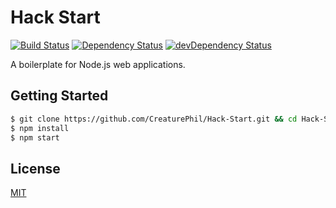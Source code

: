 # Hack Start

[![Build Status](https://travis-ci.org/CreaturePhil/Hack-Start.svg)](https://travis-ci.org/CreaturePhil/Hack-Start)
[![Dependency Status](https://david-dm.org/CreaturePhil/Hack-Start.svg)](https://david-dm.org/CreaturePhil/Hack-Start)
[![devDependency Status](https://david-dm.org/CreaturePhil/Hack-Start/dev-status.svg)](https://david-dm.org/CreaturePhil/Hack-Start#info=devDependencies)

A boilerplate for Node.js web applications.

## Getting Started

```bash
$ git clone https://github.com/CreaturePhil/Hack-Start.git && cd Hack-Start
$ npm install
$ npm start
```

## License

[MIT](LICENSE)
